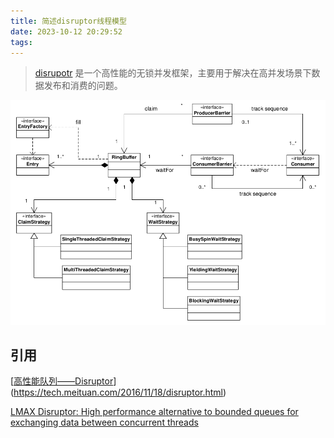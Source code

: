 ```yaml
---
title: 简述disruptor线程模型
date: 2023-10-12 20:29:52
tags:
---
```


> [disrupotr](https://lmax-exchange.github.io/disruptor/) 是一个高性能的无锁并发框架，主要用于解决在高并发场景下数据发布和消费的问题。

![classdiagram](../images/001/classdiagram.png)

## 引用

[[高性能队列——Disruptor](https://tech.meituan.com/2016/11/18/disruptor.html)](https://tech.meituan.com/2016/11/18/disruptor.html)

[LMAX Disruptor: High performance alternative to bounded queues for exchanging data between concurrent threads](https://lmax-exchange.github.io/disruptor/disruptor.html)
